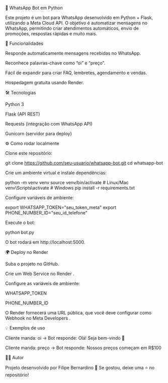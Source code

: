 📱 WhatsApp Bot em Python

Este projeto é um bot para WhatsApp desenvolvido em Python + Flask, utilizando a Meta Cloud API.
O objetivo é automatizar mensagens no WhatsApp, permitindo criar atendimentos automáticos, envio de promoções, respostas rápidas e muito mais.

🚀 Funcionalidades

Responde automaticamente mensagens recebidas no WhatsApp.

Reconhece palavras-chave como “oi” e “preço”.

Fácil de expandir para criar FAQ, lembretes, agendamento e vendas.

Hospedagem gratuita usando Render.

🛠️ Tecnologias

Python 3

Flask (API REST)

Requests (integração com WhatsApp API)

Gunicorn (servidor para deploy)

⚙️ Como rodar localmente

Clone este repositório:

git clone https://github.com/seu-usuario/whatsapp-bot.git
cd whatsapp-bot


Crie um ambiente virtual e instale dependências:

python -m venv venv
source venv/bin/activate   # Linux/Mac
venv\Scripts\activate      # Windows
pip install -r requirements.txt


Configure variáveis de ambiente:

export WHATSAPP_TOKEN="seu_token_meta"
export PHONE_NUMBER_ID="seu_id_telefone"


Execute o bot:

python bot.py


O bot rodará em http://localhost:5000.

🌍 Deploy no Render

Suba o projeto no GitHub.

Crie um Web Service no Render
.

Configure as variáveis de ambiente:

WHATSAPP_TOKEN

PHONE_NUMBER_ID

O Render fornecerá uma URL pública, que você deve configurar como Webhook no Meta Developers
.

💡 Exemplos de uso

Cliente manda: oi
→ Bot responde: Olá! Seja bem-vindo 👋

Cliente manda: preço
→ Bot responde: Nossos preços começam em R$100

👨‍💻 Autor

Projeto desenvolvido por Filipe Bernardino 🚀
Se gostou, deixe uma ⭐ no repositório!
